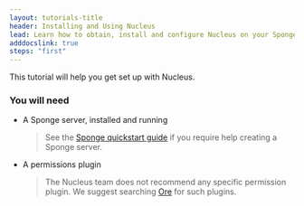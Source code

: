 ```yaml
---
layout: tutorials-title
header: Installing and Using Nucleus
lead: Learn how to obtain, install and configure Nucleus on your Sponge Server
adddocslink: true
steps: "first"
---
```


This tutorial will help you get set up with Nucleus.

### You will need

* A Sponge server, installed and running
  > See the [Sponge quickstart guide](https://docs.spongepowered.org/stable/en/server/quickstart.html) if you require help creating a Sponge server.

* A permissions plugin
  > The Nucleus team does not recommend any specific permission plugin. We suggest searching [Ore](https://ore.spongepowered.org) for such plugins.